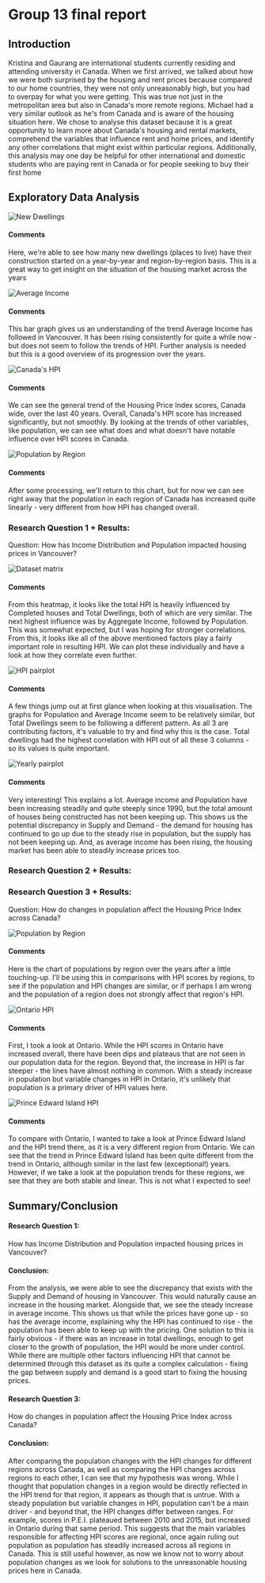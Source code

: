 # Group 13 final report

## Introduction
Kristina and Gaurang are international students currently residing and attending university in Canada. When we first arrived, we talked about how we were both surprised by the housing and rent prices because compared to our home countries, they were not only unreasonably high, but you had to overpay for what you were getting. This was true not just in the metropolitan area but also in Canada's more remote regions. Michael had a very similar outlook as he's from Canada and is aware of the housing situation here. We chose to analyse this dataset because it is a great opportunity to learn more about Canada's housing and rental markets, comprehend the variables that influence rent and home prices, and identify any other correlations that might exist within particular regions. Additionally, this analysis may one day be helpful for other international and domestic students who are paying rent in Canada or for people seeking to buy their first home
## Exploratory Data Analysis
![New Dwellings](images/gaurang_eda1.png)
#### Comments
Here, we're able to see how many new dwellings (places to live) have their construction started on a year-by-year and region-by-region basis. This is a great way to get insight on the situation of the housing market across the years

![Average Income](images/gaurang_eda2.png)
#### Comments
This bar graph gives us an understanding of the trend Average Income has followed in Vancouver. It has been rising consistently for quite a while now - but does not seem to follow the trends of HPI. Further analysis is needed but this is a good overview of its progression over the years.

![Canada's HPI](images/michael_eda1.png)
#### Comments
We can see the general trend of the Housing Price Index scores, Canada wide, over the last 40 years. Overall, Canada's HPI score has increased significantly, but not smoothly. By looking at the trends of other variables, like population, we can see what does and what doesn't have notable influence over HPI scores in Canada.

![Population by Region](images/michael_eda2.png)
#### Comments
After some processing, we'll return to this chart, but for now we can see right away that the population in each region of Canada has increased quite linearly - very different from how HPI has changed overall. 

### Research Question 1 + Results:
Question: How has Income Distribution and Population impacted housing prices in Vancouver?

![Dataset matrix](images/gaurang_rq1.png)

#### Comments
From this heatmap, it looks like the total HPI is heavily influenced by Completed houses and Total Dwellings, both of which are very similar. The next highest influence was by Aggregate Income, followed by Population. This was somewhat expected, but I was hoping for stronger correlations. From this, it looks like all of the above mentioned factors play a fairly important role in resulting HPI. We can plot these individually and have a look at how they correlate even further.

![HPI pairplot](images/gaurang_rq2.png)

#### Comments
A few things jump out at first glance when looking at this visualisation. The graphs for Population and Average Income seem to be relatively similar, but Total Dwellings seem to be following a different pattern. As all 3 are contributing factors, it's valuable to try and find why this is the case. Total dwellings had the highest correlation with HPI out of all these 3 columns - so its values is quite important.

![Yearly pairplot](images/gaurang_rq3.png)
#### Comments
Very interesting! This explains a lot. Average income and Population have been increasing steadily and quite steeply since 1990, but the total amount of houses being constructed has not been keeping up. This shows us the potential discrepancy in Supply and Demand - the demand for housing has continued to go up due to the steady rise in population, but the supply has not been keeping up. And, as average income has been rising, the housing market has been able to steadily increase prices too.

### Research Question 2 + Results:

### Research Question 3 + Results:
Question: How do changes in population affect the Housing Price Index across Canada?

![Population by Region](images/michael_rq3.png)

#### Comments
Here is the chart of populations by region over the years after a little touching-up. I'll be using this in comparisons with HPI scores by regions, to see if the population and HPI changes are similar, or if perhaps I am wrong and the population of a region does not strongly affect that region's HPI.

![Ontario HPI](images/michael_rq4.png)

#### Comments
First, I took a look at Ontario. While the HPI scores in Ontario have increased overall, there have been dips and plateaus that are not seen in our population data for the region. Beyond that, the increase in HPI is far steeper - the lines have almost nothing in common. With a steady increase in population but variable changes in HPI in Ontario, it's unlikely that population is a primary driver of HPI values here. 

![Prince Edward Island HPI](images/michael_rq5.png)

#### Comments
To compare with Ontario, I wanted to take a look at Prince Edward Island and the HPI trend there, as it is a very different region from Ontario. We can see that the trend in Prince Edward Island has been quite different from the trend in Ontario, although similar in the last few (exceptional!) years. However, if we take a look at the population trends for these regions, we see that they are both stable and linear. This is not what I expected to see!

## Summary/Conclusion
#### Research Question 1: 
How has Income Distribution and Population impacted housing prices in Vancouver?

#### Conclusion: 
From the analysis, we were able to see the discrepancy that exists with the Supply and Demand of housing in Vancouver. This would naturally cause an increase in the housing market. Alongside that, we see the steady increase in average income. This shows us that while the prices have gone up - so has the average income, explaining why the HPI has continued to rise - the population has been able to keep up with the pricing. One solution to this is fairly obvious - if there was an increase in total dwellings, enough to get closer to the growth of population, the HPI would be more under control. While there are multiple other factors influencing HPI that cannot be determined through this dataset as its quite a complex calculation - fixing the gap between supply and demand is a good start to fixing the housing prices.

#### Research Question 3:
How do changes in population affect the Housing Price Index across Canada?

#### Conclusion:
After comparing the population changes with the HPI changes for different regions across Canada, as well as comparing the HPI changes across regions to each other, I can see that my hypothesis was wrong. While I thought that population changes in a region would be directly reflected in the HPI trend for that region, it appears as though that is untrue. With a steady population but variable changes in HPI, population can't be a main driver - and beyond that, the HPI changes differ between ranges. For example, scores in P.E.I. plateaued between 2010 and 2015, but increased in Ontario during that same period. This suggests that the main variables responsible for affecting HPI scores are regional, once again ruling out population as population has steadily increased across all regions in Canada. This is still useful however, as now we know not to worry about population changes as we look for solutions to the unreasonable housing prices here in Canada.
